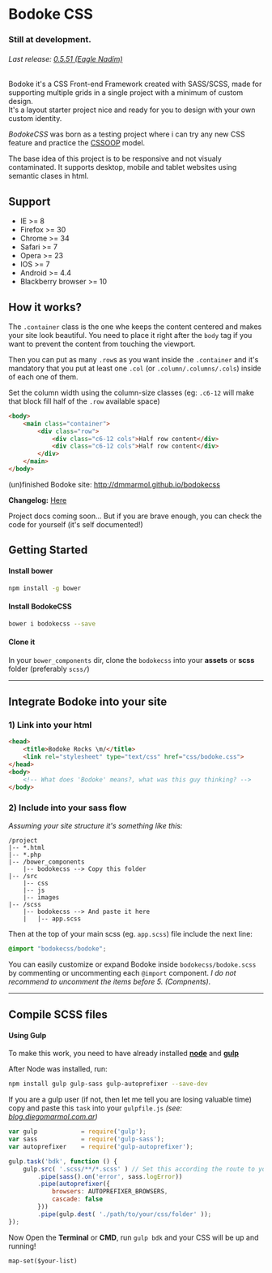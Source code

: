 Bodoke CSS
==========

### Still at development.
###### Last release: [0.5.51 (Eagle Nadím)](https://github.com/dmmarmol/bodokecss/releases/tag/0.5.51)


Bodoke it's a CSS Front-end Framework created with SASS/SCSS, made for supporting multiple grids in a single project with a minimum of custom design.  
It's a layout starter project nice and ready for you to design with your own custom identity.

*BodokeCSS* was born as a testing project where i can try any new CSS feature and practice the [CSSOOP](https://www.smashingmagazine.com/2011/12/an-introduction-to-object-oriented-css-oocss/) model.

The base idea of this project is to be responsive and not visualy contaminated. 
It supports desktop, mobile and tablet websites using semantic clases in html.

## Support
* IE >= 8
* Firefox >= 30
* Chrome >= 34
* Safari >= 7
* Opera >= 23
* IOS >= 7
* Android >= 4.4
* Blackberry browser >= 10

## How it works?

The `.container` class is the one whe keeps the content centered and makes your site look beautiful. You need to place it right after the `body` tag if you want to prevent the content from touching the viewport.

Then you can put as many `.row`s as you want inside the `.container` and it's mandatory that you put at least one `.col` (or `.column/.columns/.cols`) inside of each one of them.

Set the column width using the column-size classes (eg: `.c6-12` will make that block fill half of the `.row` available space)
``` html
<body>
	<main class="container">
		<div class="row">
			<div class="c6-12 cols">Half row content</div>
			<div class="c6-12 cols">Half row content</div>
		</div>
	</main>
</body>
```

(un)finished Bodoke site: http://dmmarmol.github.io/bodokecss

**Changelog:** [Here](https://github.com/dmmarmol/bodokecss/blob/master/CHANGELOG.MD)

Project docs coming soon... But if you are brave enough, you can check the code for yourself (it's self documented!)

## Getting Started

#### Install bower 
```sh
npm install -g bower
```
#### Install BodokeCSS
```sh
bower i bodokecss --save
```
#### Clone it
In your `bower_components` dir, clone the `bodokecss` into your **assets** or **scss** folder (preferably `scss/`)

-------------

## Integrate Bodoke into your site

### 1) Link into your html
```html
<head>
	<title>Bodoke Rocks \m/</title>
	<link rel="stylesheet" type="text/css" href="css/bodoke.css"> 
</head>
<body>
	<!-- What does 'Bodoke' means?, what was this guy thinking? -->
</body>
```

### 2) Include into your sass flow

*Assuming your site structure it's something like this:*
```
/project
|-- *.html
|-- *.php
|-- /bower_components
    |-- bodokecss --> Copy this folder
|-- /src
    |-- css
    |-- js
    |-- images
|-- /scss
    |-- bodokecss --> And paste it here
    |   |-- app.scss
```

Then at the top of your main scss (eg. `app.scss`) file include the next line:

```scss
@import "bodokecss/bodoke";
```
You can easily customize or expand Bodoke inside `bodokecss/bodoke.scss` by commenting or uncommenting each `@import` component. *I do not recommend to uncomment the items before 5. (Compnents)*.

-------------

## Compile SCSS files

#### Using Gulp

To make this work, you need to have already installed **[node](http://blog.diegomarmol.com.ar/getting-started-with-node-js-and-gulp-js/)** and **[gulp](http://blog.diegomarmol.com.ar/getting-started-with-node-js-and-gulp-js/)**

After Node was installed, run:
```sh
npm install gulp gulp-sass gulp-autoprefixer --save-dev
```

If you are a gulp user (if not, then let me tell you are losing valuable time) copy and paste this `task` into your `gulpfile.js` *(see: [blog.diegomarmol.com.ar](http://blog.diegomarmol.com.ar/getting-started-with-node-js-and-gulp-js/))*
```js
var gulp 			= require('gulp');
var sass 			= require('gulp-sass');
var autoprefixer 	= require('gulp-autoprefixer');

gulp.task('bdk', function () {
    gulp.src( '.scss/**/*.scss' ) // Set this according the route to your project
		.pipe(sass().on('error', sass.logError))
		.pipe(autoprefixer({
            browsers: AUTOPREFIXER_BROWSERS,
            cascade: false
        }))
		.pipe(gulp.dest( './path/to/your/css/folder' ));
});
```

Now Open the **Terminal** or **CMD**, run `gulp bdk` and your CSS will be up and running!

``map-set($your-list)``
